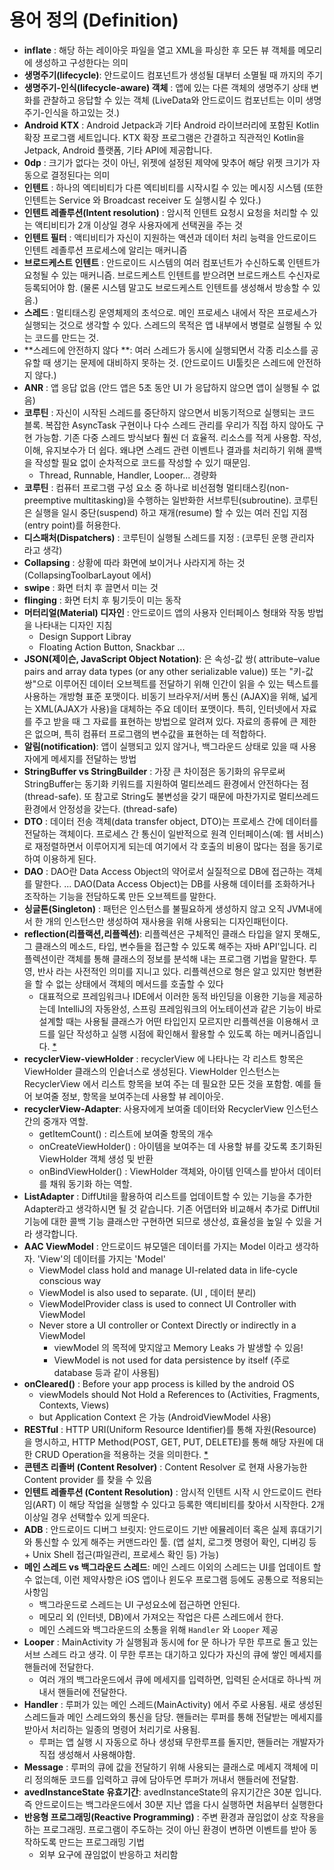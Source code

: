 # 용어 정의 (Definition)

- **inflate** : 해당 하는 레이아웃 파일을 열고 XML을 파싱한 후 모든 뷰 객체를 메모리에 생성하고 구성한다는 의미 
- **생명주기(lifecycle)**: 안드로이드 컴포넌트가 생성될 대부터 소멸될 때 까지의 주기
- **생명주기-인식(lifecycle-aware) 객체** : 앱에 있는 다른 객체의 생명주기 상태 변화를 관찰하고 응답할 수 있는 객체 (LiveData와 안드로이드 컴포넌트는 이미 생명주기-인식을 하고있는 것.)
- **Android KTX** : Android Jetpack과 기타 Android 라이브러리에 포함된 Kotlin 확장 프로그램 세트입니다. KTX 확장 프로그램은 간결하고 직관적인 Kotlin을 Jetpack, Android 플랫폼, 기타 API에 제공합니다.
- **0dp** : 크기가 없다는 것이 아닌, 위젯에 설정된 제약에 맞추어 해당 위젯 크기가 자동으로 결정된다는 의미
- **인텐트** : 하나의 엑티비티가 다른 엑티비티를 시작시킬 수 있는 메시징 시스템 (또한 인텐트는 Service 와 Broadcast receiver 도 실행시킬 수 있다.)
- **인텐트 레졸루션(Intent resolution)** : 암시적 인텐트 요청시 요청을 처리할 수 있는 액티비티가 2개 이상일 경우 사용자에게 선택권을 주는 것
- **인텐트 필터** : 액티비티가 자신이 지원하는 액션과 데이터 처리 능력을 안드로이드 인텐트 레졸루션 프로세스에 알리는 매커니즘
- **브로드케스트 인텐트** : 안드로이드 시스템의 여러 컴포넌트가 수신하도록 인텐트가 요청될 수 있는 매커니즘. 브로드케스트 인텐트를 받으려면 브로드캐스트 수신자로 등록되어야 함. (물론 시스템 말고도 브로드케스트 인텐트를 생성해서 방송할 수 있음.)
- **스레드** : 멀티태스킹 운영체제의 초석으로. 메인 프로세스 내에서 작은 프로세스가 실행되는 것으로 생각할 수 있다. 스레드의 목적은 앱 내부에서 병렬로 실행될 수 있는 코드를 만드는 것.
- **스레드에 안전하지 않다 **: 여러 스레드가 동시에 실행되면서 각종 리소스를 공유할 때 생기는 문제에 대비하지 못하는 것. (안드로이드 UI툴킷은 스레드에 안전하지 않다.)
- **ANR** : 앱 응답 없음 (안드 앱은 5초 동안 UI 가 응답하지 않으면 앱이 실행될 수 없음)
- **코루틴** : 자신이 시작된 스레드를 중단하지 않으면서 비동기적으로 실행되는 코드 블록. 복잡한 AsyncTask 구현이나 다수 스레드 관리를 우리가 직접 하지 않아도 구현 가능함. 기존 다중 스레드 방식보다 훨씬 더 효율적. 리소스를 적게 사용함. 작성, 이해, 유지보수가 더 쉽다. 왜냐면 스레드 관련 이벤트나 결과를 처리하기 위해 콜백을 작성할 필요 없이 순차적으로 코드를 작성할 수 있기 때문임.
  - Thread, Runnable, Handler, Looper... 경량화
- **코루틴** : 컴퓨터 프로그램 구성 요소 중 하나로 비선점형 멀티태스킹(non-preemptive multitasking)을 수행하는 일반화한 서브루틴(subroutine). 코루틴은 실행을 일시 중단(suspend) 하고 재개(resume) 할 수 있는 여러 진입 지점(entry point)를 허용한다.
- **디스패처(Dispatchers)** : 코루틴이 실행될 스레드를 지정 : (코루틴 운행 관리자 라고 생각)
- **Collapsing** : 상황에 따라 화면에 보이거나 사라지게 하는 것 (CollapsingToolbarLayout 에서)
- **swipe** : 화면 터치 후 끌면서 미는 것
- **flinging** : 화면 터치 후 튕기듯이 미는 동작
- **머터리얼(Material) 디자인** : 안드로이드 앱의 사용자 인터페이스 형태와 작동 방법을 나타내는 디자인 지침
  - Design Support Libray
  - Floating Action Button, Snackbar ...
- **JSON(제이슨, JavaScript Object Notation)**: 은 속성-값 쌍( attribute–value pairs and array data types (or any other serializable value)) 또는 "키-값 쌍"으로 이루어진 데이터 오브젝트를 전달하기 위해 인간이 읽을 수 있는 텍스트를 사용하는 개방형 표준 포맷이다. 비동기 브라우저/서버 통신 (AJAX)을 위해, 넓게는 XML(AJAX가 사용)을 대체하는 주요 데이터 포맷이다. 특히, 인터넷에서 자료를 주고 받을 때 그 자료를 표현하는 방법으로 알려져 있다. 자료의 종류에 큰 제한은 없으며, 특히 컴퓨터 프로그램의 변수값을 표현하는 데 적합하다.
- **알림(notification)**: 앱이 실행되고 있지 않거나, 백그라운드 상태로 있을 때 사용자에게 메세지를 전달하는 방법 
- **StringBuffer vs StringBuilder** : 가장 큰 차이점은 동기화의 유무로써 StringBuffer는 동기화 키워드를 지원하여 멀티쓰레드 환경에서 안전하다는 점(thread-safe). 또 참고로 String도 불변성을 갖기 때문에 마찬가지로 멀티쓰레드 환경에서 안정성을 갖는다. (thread-safe)
- **DTO** : 데이터 전송 객체(data transfer object, DTO)는 프로세스 간에 데이터를 전달하는 객체이다. 프로세스 간 통신이 일반적으로 원격 인터페이스(예: 웹 서비스)로 재정렬하면서 이루어지게 되는데 여기에서 각 호출의 비용이 많다는 점을 동기로 하여 이용하게 된다.
- **DAO** : DAO란 Data Access Object의 약어로서 실질적으로 DB에 접근하는 객체를 말한다. ... DAO(Data Access Object)는 DB를 사용해 데이터를 조화하거나 조작하는 기능을 전담하도록 만든 오브젝트를 말한다.
- **싱글톤(Singleton)** : 패턴은 인스턴스를 불필요하게 생성하지 않고 오직 JVM내에서 한 개의 인스턴스만 생성하여 재사용을 위해 사용되는 디자인패턴이다.
- **reflection(리플랙션,리플렉션)**: 리플렉션은 구체적인 클래스 타입을 알지 못해도, 그 클래스의 메소드, 타입, 변수들을 접근할 수 있도록 해주는 자바 API'입니다. 리플렉션이란 객체를 통해 클래스의 정보를 분석해 내는 프로그램 기법을 말한다. 투영, 반사 라는 사전적인 의미를 지니고 있다. 리플렉션으로 형은 알고 있지만 형변환을 할 수 없는 상태에서 객체의 메서드를 호출할 수 있다
  -  대표적으로 프레임워크나 IDE에서 이러한 동적 바인딩을 이용한 기능을 제공하는데 IntelliJ의 자동완성, 스프링 프레임워크의 어노테이션과 같은 기능이 바로 설계할 때는 사용될 클래스가 어떤 타입인지 모르지만 리플렉션을 이용해서 코드를 일단 작성하고 실행 시점에 확인해서 활용할 수 있도록 하는 메커니즘입니다. [*](https://brunch.co.kr/@kd4/8)
-  **recyclerView-viewHolder** : recyclerView 에 나타나는 각 리스트 항목은 ViewHolder 클래스의 인슽너스로 생성된다. ViewHolder 인스턴스는 RecyclerView 에서 리스트 항목을 보여 주는 데 필요한 모든 것을 포함함. 예를 들어 보여줄 정보, 항목을 보여주는데 사용할 뷰 레이아웃.
-  **recyclerView-Adapter**: 사용자에게 보여줄 데이터와 RecyclerView 인스턴스 간의 중개자 역할.
   -  getItemCount() : 리스트에 보여줄 항목의 개수
   -  onCreateViewHolder() : 아이템을 보여주는 데 사용할 뷰를 갖도록 초기화된 ViewHolder 객체 생성 및 반환
   -  onBindViewHolder() : ViewHolder 객체와, 아이템 인덱스를 받아서 데이터를 채워 동기화 하는 역할.
- **ListAdapter** : DiffUtil을 활용하여 리스트를 업데이트할 수 있는 기능을 추가한 Adapter라고 생각하시면 될 것 같습니다. 기존 어댑터와 비교해서 추가로 DiffUtil 기능에 대한 콜백 기능 클래스만 구현하면 되므로 생산성, 효율성을 높일 수 있을 거라 생각합니다.
- **AAC ViewModel** : 안드로이드 뷰모델은 데이터를 가지는 Model 이라고 생각하자. 'View'의 데이터를 가지는 'Model'
  - ViewModel class hold and manage UI-related data in life-cycle conscious way
  - ViewModel is also used to separate. (UI , 데이터 분리)
  - ViewModelProvider class is used to connect UI Controller with ViewModel
  - Never store a UI controller or Context Directly or indirectly in a ViewModel
    - viewModel 의 목적에 맞지않고 Memory Leaks 가 발생할 수 있음!
    - ViewModel is not used for data persistence by itself (주로 database 등과 같이 사용됨)
- **onCleared()** : Before your app process is killed by the android OS
  - viewModels should Not Hold a References to (Activities, Fragments, Contexts, Views)
  - but Application Context 은 가능 (AndroidViewModel 사용)
- **RESTful** : HTTP URI(Uniform Resource Identifier)를 통해 자원(Resource)을 명시하고, HTTP Method(POST, GET, PUT, DELETE)를 통해 해당 자원에 대한 CRUD Operation을 적용하는 것을 의미한다.
[*](https://gmlwjd9405.github.io/2018/09/21/rest-and-restful.html)
- **콘텐츠 리졸버 (Content Resolver)** : Content Resolver 로 현재 사용가능한 Content provider 를 찾을 수 있음
- **인텐트 레졸루션 (Content Resolution)** : 암시적 인텐트 시작 시 안드로이드 런타임(ART) 이 해당 작업을 실행할 수 있다고 등록한 액티비티를 찾아서 시작한다. 2개 이상일 경우 선택할수 있게 띄운다.
- **ADB** : 안드로이드 디버그 브릿지: 안드로이드 기반 에뮬레이터 혹은 실제 휴대기기와 통신할 수 있게 해주는 커맨드라인 툴. (앱 설치, 로그켓 명령어 확인, 디버깅 등 + Unix Shell 접근(파일관리, 프로세스 확인 등) 가능)
- **메인 스레드 vs 백그라운드 스레드**: 메인 스레드 이외의 스레드는 UI를 업데이트 할 수 없는데, 이런 제약사항은 iOS 앱이나 윈도우 프로그램 등에도 공통으로 적용되는 사항임
  - 백그라운드로 스레드는 UI 구성요소에 접근하면 안된다.
  - 메모리 외 (인터넷, DB)에서 가져오는 작업은 다른 스레드에서 한다.
  - 메인 스레드와 백그라운드의 소통을 위해 `Handler` 와 `Looper` 제공
- **Looper** : MainActivity 가 실행됨과 동시에 for 문 하나가 무한 루프로 돌고 있는 서브 스레드 라고 생각. 이 무한 루프는 대기하고 있다가 자신의 큐에 쌓인 메세지를 핸들러에 전달한다.
  - 여러 개의 백그라운드에서 큐에 메세지를 입력하면, 입력된 순서대로 하나씩 꺼내서 핸들러에 전달한다.
- **Handler** : 루퍼가 있는 메인 스레드(MainActivity) 에서 주로 사용됨. 새로 생성된 스레드들과 메인 스레드와의 통신을 담당. 핸들러는 루퍼를 통해 전달받는 메세지를 받아서 처리하는 일종의 명령어 처리기로 사용됨.
  - 루퍼는 앱 실행 시 자동으로 하나 생성돼 무한루프를 돌지만, 핸들러는 개발자가 직접 생성해서 사용해야함.
- **Message** : 루퍼의 큐에 값을 전달하기 위해 사용되는 클래스로 메세지 객체에 미리 정의해둔 코드를 입력하고 큐에 담아두면 루퍼가 꺼내서 핸들러에 전달함.
- **avedInstanceState 유효기간**: avedInstanceState의 유지기간은 30분 입니다. 즉 안드로이드는 백그라운드에서 30분 지난 앱을 다시 실행하면 처음부터 실행한다
- **반응형 프로그래밍(Reactive Programming)** : 주변 환경과 끊임없이 상호 작용을 하는 프로그래밍. 프로그램이 주도하는 것이 아닌 환경이 변하면 이벤트를 받아 동작하도록 만드는 프로그래밍 기법
  - 외부 요구에 끊임없이 반응하고 처리함